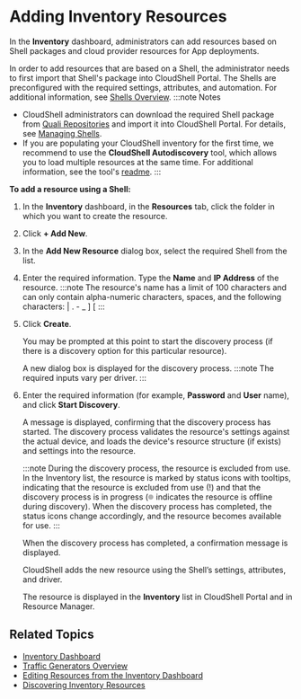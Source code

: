 # Adding Inventory Resources

In the **Inventory** dashboard, administrators can add resources based on Shell packages and cloud provider resources for App deployments.

In order to add resources that are based on a Shell, the administrator needs to first import that Shell's package into CloudShell Portal. The Shells are preconfigured with the required settings, attributes, and automation. For additional information, see [Shells Overview](https://help.quali.com/Online%20Help/0.0/Portal/Content/CSP/LAB-MNG/Features/Shells.htm).
:::note Notes
- CloudShell administrators can download the required Shell package from [Quali Repositories](https://github.com/orgs/QualiSystems/repositories) and import it into CloudShell Portal. For details, see [Managing Shells](https://help.quali.com/Online%20Help/0.0/Portal/Content/CSP/MNG/Mng-Shells.htm).
- If you are populating your CloudShell inventory for the first time, we recommend to use the **CloudShell Autodiscovery** tool, which allows you to load multiple resources at the same time. For additional information, see the tool's [readme](https://github.com/QualiSystems/cloudshell-autodiscovery/blob/master/README.md).
:::

**To add a resource using a Shell:**

1. In the **Inventory** dashboard, in the **Resources** tab, click the folder in which you want to create the resource.
2. Click **+ Add New**.
3. In the **Add New Resource** dialog box, select the required Shell from the list.
4. Enter the required information. Type the **Name** and **IP Address** of the resource.
    :::note
    The resource's name has a limit of 100 characters and can only contain alpha-numeric characters, spaces, and the following characters: | . - \_ \] \[
    :::
    
5. Click **Create**.
    
    You may be prompted at this point to start the discovery process (if there is a discovery option for this particular resource).
    
    A new dialog box is displayed for the discovery process.
    :::note
    The required inputs vary per driver.
    :::
    
6. Enter the required information (for example, **Password** and **User** name), and click **Start Discovery**.
    
    A message is displayed, confirming that the discovery process has started. The discovery process validates the resource's settings against the actual device, and loads the device's resource structure (if exists) and settings into the resource.
    
    :::note
    During the discovery process, the resource is excluded from use. In the Inventory list, the resource is marked by status icons with tooltips, indicating that the resource is excluded from use (!) and that the discovery process is in progress (![](/Images/CloudShell-Portal/INVN/offlinedisc.png) indicates the resource is offline during discovery). When the discovery process has completed, the status icons change accordingly, and the resource becomes available for use.
    :::
    
    When the discovery process has completed, a confirmation message is displayed.
    
    CloudShell adds the new resource using the Shell’s settings, attributes, and driver.
    
    The resource is displayed in the **Inventory** list in CloudShell Portal and in Resource Manager.
    

## Related Topics

- [Inventory Dashboard](../../inventory-dashboard)
- [Traffic Generators Overview](https://help.quali.com/Online%20Help/0.0/Portal/Content/CSP/LAB-MNG/Features/Traffic-Gens.htm)
- [Editing Resources from the Inventory Dashboard](https://help.quali.com/Online%20Help/0.0/Portal/Content/CSP/INVN/Edit-Rsrc-in-Invnt.htm)
- [Discovering Inventory Resources](https://help.quali.com/Online%20Help/0.0/Portal/Content/CSP/INVN/Dscvr-Rsrc-in-Invnt.htm)
